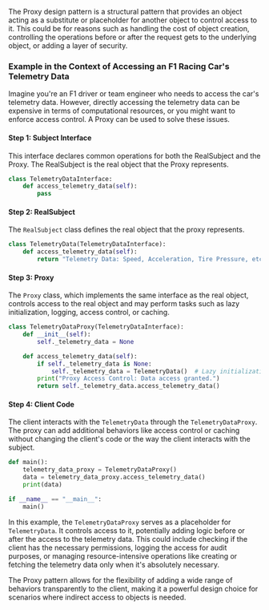 The Proxy design pattern is a structural pattern that provides an object acting as a substitute or placeholder for another object to control access to it. This could be for reasons such as handling the cost of object creation, controlling the operations before or after the request gets to the underlying object, or adding a layer of security.

### Example in the Context of Accessing an F1 Racing Car's Telemetry Data

Imagine you're an F1 driver or team engineer who needs to access the car's telemetry data. However, directly accessing the telemetry data can be expensive in terms of computational resources, or you might want to enforce access control. A Proxy can be used to solve these issues.

#### Step 1: Subject Interface

This interface declares common operations for both the RealSubject and the Proxy. The RealSubject is the real object that the Proxy represents.

```python
class TelemetryDataInterface:
    def access_telemetry_data(self):
        pass
```

#### Step 2: RealSubject

The `RealSubject` class defines the real object that the proxy represents.

```python
class TelemetryData(TelemetryDataInterface):
    def access_telemetry_data(self):
        return "Telemetry Data: Speed, Acceleration, Tire Pressure, etc."
```

#### Step 3: Proxy

The `Proxy` class, which implements the same interface as the real object, controls access to the real object and may perform tasks such as lazy initialization, logging, access control, or caching.

```python
class TelemetryDataProxy(TelemetryDataInterface):
    def __init__(self):
        self._telemetry_data = None

    def access_telemetry_data(self):
        if self._telemetry_data is None:
            self._telemetry_data = TelemetryData()  # Lazy initialization
        print("Proxy Access Control: Data access granted.")
        return self._telemetry_data.access_telemetry_data()
```

#### Step 4: Client Code

The client interacts with the `TelemetryData` through the `TelemetryDataProxy`. The proxy can add additional behaviors like access control or caching without changing the client's code or the way the client interacts with the subject.

```python
def main():
    telemetry_data_proxy = TelemetryDataProxy()
    data = telemetry_data_proxy.access_telemetry_data()
    print(data)

if __name__ == "__main__":
    main()
```

In this example, the `TelemetryDataProxy` serves as a placeholder for `TelemetryData`. It controls access to it, potentially adding logic before or after the access to the telemetry data. This could include checking if the client has the necessary permissions, logging the access for audit purposes, or managing resource-intensive operations like creating or fetching the telemetry data only when it's absolutely necessary.

The Proxy pattern allows for the flexibility of adding a wide range of behaviors transparently to the client, making it a powerful design choice for scenarios where indirect access to objects is needed.